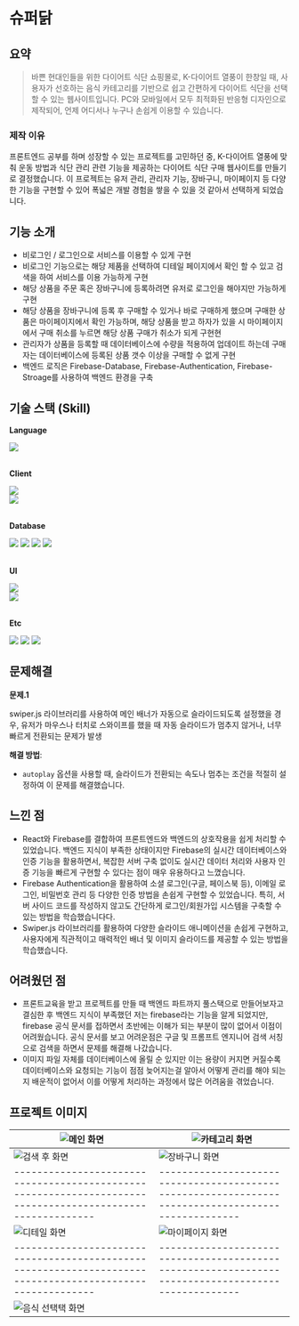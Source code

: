 # 슈퍼닭

## 요약

> 바쁜 현대인들을 위한 다이어트 식단 쇼핑몰로, K-다이어트 열풍이 한창일 때, 사용자가 선호하는 음식 카테고리를 기반으로 쉽고 간편하게 다이어트 식단을 선택할 수 있는 웹사이트입니다. PC와 모바일에서 모두 최적화된 반응형 디자인으로 제작되어, 언제 어디서나 누구나 손쉽게 이용할 수 있습니다.

### 제작 이유

프론트엔드 공부를 하며 성장할 수 있는 프로젝트를 고민하던 중, K-다이어트 열풍에 맞춰 운동 방법과 식단 관리 관련 기능을 제공하는 다이어트 식단 구매 웹사이트를 만들기로 결정했습니다. 이 프로젝트는 유저 관리, 관리자 기능, 장바구니, 마이페이지 등 다양한 기능을 구현할 수 있어 폭넓은 개발 경험을 쌓을 수 있을 것 같아서 선택하게 되었습니다.

## 기능 소개

- 비로그인 / 로그인으로 서비스를 이용할 수 있게 구현
- 비로그인 기능으로는 해당 제품을 선택하여 디테일 페이지에서 확인 할 수 있고 검색을 하여 서비스를 이용 가능하게 구현
- 해당 상품을 주문 혹은 장바구니에 등록하려면 유저로 로그인을 해야지만 가능하게 구현
- 해당 상품을 장바구니에 등록 후 구매할 수 있거나 바로 구매하게 했으며 구매한 상품은 마이페이지에서 확인 가능하며, 해당 상품을 받고 하자가 있을 시 마이페이지에서 구매 취소를 누르면 해당 상품 구매가 취소가 되게 구현현
- 관리자가 상품을 등록할 때 데이터베이스에 수량을 적용하여 업데이트 하는데 구매자는 데이터베이스에 등록된 상품 갯수 이상을 구매할 수 없게 구현
- 백엔드 로직은 Firebase-Database, Firebase-Authentication, Firebase-Stroage를 사용하여 백엔드 환경을 구축

## 기술 스택 (Skill)

**Language**

<div>
  <img src="https://img.shields.io/badge/javascript-F7DF1E?style=for-the-badge&logo=javascript&logoColor=black">
  <br />
</div>
<br />

**Client**

<div>
  <img src="https://img.shields.io/badge/react-61DAFB?style=for-the-badge&logo=react&logoColor=black">
  <br />
  <img src="https://img.shields.io/badge/react router-CA4245?style=for-the-badge&logo=react-router&logoColor=white">
</div>
<br />

**Database**

<div>
  <img src="https://img.shields.io/badge/firebase-339933?style=for-the-badge&logo=firebase.js&logoColor=white">
  <img src="https://img.shields.io/badge/firebase-database-213s12?style=for-the-badge&logo=firebase-database&logoColor=white">
  <img src="https://img.shields.io/badge/firebase-authentication-sad442?style=for-the-badge&logo=firebase-authentication&logoColor=white">
  <img src="https://img.shields.io/badge/firebase-storage-ff22dd?style=for-the-badge&logo=firebase-storage&logoColor=white">
  <br />
</div>
<br />

**UI**

<div>
  <img src="https://img.shields.io/badge/sass-CC6699?style=for-the-badge&logo=sass&logoColor=white">
  <br />
  <img src="https://img.shields.io/badge/styled-components-DB7093?style=flat-square&logo=styled-components&logoColor=white">
</div>
<br />

**Etc**

<div>
  <img src="https://img.shields.io/badge/git-F05032?style=for-the-badge&logo=git&logoColor=white">
  <img src="https://img.shields.io/badge/github-181717?style=for-the-badge&logo=github&logoColor=white">
  <img src="https://img.shields.io/badge/netlify-4A154B?style=for-the-badge&logo=netlify&logoColor=black">
</div>

## 문제해결

**문제.1**

swiper.js 라이브러리를 사용하여 메인 배너가 자동으로 슬라이드되도록 설정했을 경우, 유저가 마우스나 터치로 스와이프를 했을 때 자동 슬라이드가 멈추지 않거나, 너무 빠르게 전환되는 문제가 발생

**해결 방법**:

- `autoplay` 옵션을 사용할 때, 슬라이드가 전환되는 속도나 멈추는 조건을 적절히 설정하여 이 문제를 해결했습니다.

## 느낀 점

- React와 Firebase를 결합하여 프론트엔드와 백엔드의 상호작용을 쉽게 처리할 수 있었습니다. 백엔드 지식이 부족한 상태이지만 Firebase의 실시간 데이터베이스와 인증 기능을 활용하면서, 복잡한 서버 구축 없이도 실시간 데이터 처리와 사용자 인증 기능을 빠르게 구현할 수 있다는 점이 매우 유용하다고 느꼈습니다.
- Firebase Authentication을 활용하여 소셜 로그인(구글, 페이스북 등), 이메일 로그인, 비밀번호 관리 등 다양한 인증 방법을 손쉽게 구현할 수 있었습니다. 특히, 서버 사이드 코드를 작성하지 않고도 간단하게 로그인/회원가입 시스템을 구축할 수 있는 방법을 학습했습니다다.
- Swiper.js 라이브러리를 활용하여 다양한 슬라이드 애니메이션을 손쉽게 구현하고, 사용자에게 직관적이고 매력적인 배너 및 이미지 슬라이드를 제공할 수 있는 방법을 학습했습니다.

## 어려웠던 점

- 프론트교육을 받고 프로젝트를 만들 때 백엔드 파트까지 풀스택으로 만들어보자고 결심한 후 백엔드 지식이 부족했던 저는 firebase라는 기능을 알게 되었지만, firebase 공식 문서를 접하면서 초반에는 이해가 되는 부분이 많이 없어서 이점이 어려웠습니다. 공식 문서를 보고 어려운점은 구글 및 프롬프트 엔지니어 검색 서칭으로 검색을 하면서 문제를 해결해 나갔습니다.
- 이미지 파일 자체를 데이터베이스에 올릴 순 있지만 이는 용량이 커지면 커질수록 데이터베이스와 요청되는 기능이 점점 늦어지는걸 알아서 어떻게 관리를 해야 되는지 배운적이 없어서 이를 어떻게 처리하는 과정에서 많은 어려움을 겪었습니다.

## 프로젝트 이미지

| ![메인 화면](https://github.com/junesung1004/todayEat-TeamProject/blob/develop/public/view/splash.png)        | ![카테고리 화면](https://github.com/junesung1004/todayEat-TeamProject/blob/develop/public/view/main.png)      |
| ------------------------------------------------------------------------------------------------------------- | ------------------------------------------------------------------------------------------------------------- |
| ![검색 후 화면](https://github.com/junesung1004/todayEat-TeamProject/blob/develop/public/view/filter.png)     | ![장바구니 화면](https://github.com/junesung1004/todayEat-TeamProject/blob/develop/public/view/cochimark.png) |
| ----------------------------------------------------------------------------------------------------------    | --------------------------------------------------------------------------------------------------            |
| ![디테일 화면](https://github.com/junesung1004/todayEat-TeamProject/blob/develop/public/view/menuitem.png)    | ![마이페이지 화면](https://github.com/junesung1004/todayEat-TeamProject/blob/develop/public/view/shop.png)    |
| ----------------------------------------------------------------------------------------------------------    | --------------------------------------------------------------------------------------------------            |
| ![음식 선택택 화면](https://github.com/junesung1004/todayEat-TeamProject/blob/develop/public/view/mypage.png) |
